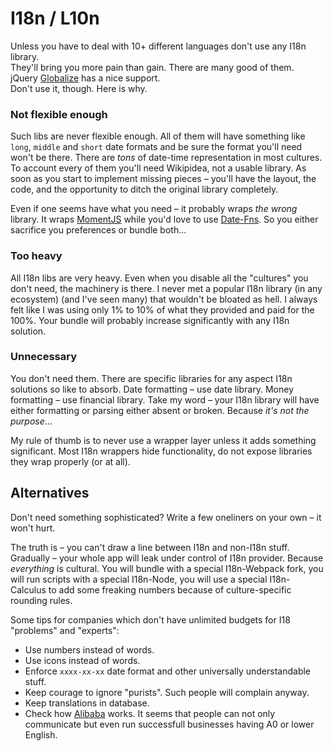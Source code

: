 # I18n / L10n

Unless you have to deal with 10+ different languages don't use any I18n library.<br/>
They'll bring you more pain than gain. There are many good of them.<br/>
jQuery [Globalize](https://github.com/jquery/globalize) has a nice support.<br/>
Don't use it, though. Here is why.<br/>

### Not flexible enough

Such libs are never flexible enough. All of them will have something like `long`, `middle` and `short` date formats
and be sure the format you'll need won't be there. There are *tons* of date-time representation in most cultures.
To account every of them you'll need Wikipidea, not a usable library. As soon as you start to implement
missing pieces – you'll have the layout, the code, and the opportunity to ditch the original library completely.

Even if one seems have what you need – it probably wraps *the wrong* library.
It wraps [MomentJS](http://momentjs.com/) while you'd love to use [Date-Fns](date-fns.org).
So you either sacrifice you preferences or bundle both...

### Too heavy

All I18n libs are very heavy. Even when you disable all the "cultures" you don't need, the machinery is there.
I never met a popular I18n library (in any ecosystem) (and I've seen many) that wouldn't be bloated as hell.
I always felt like I was using only 1% to 10% of what they provided and paid for the 100%.
Your bundle will probably increase significantly with any I18n solution.

### Unnecessary

You don't need them. There are specific libraries for any aspect I18n solutions so like to absorb.
Date formatting – use date library. Money formatting – use financial library.
Take my word – your I18n library will have either formatting or parsing either absent or broken.
Because *it's not the purpose*...

My rule of thumb is to never use a wrapper layer unless it adds something significant.
Most I18n wrappers hide functionality, do not expose libraries they wrap properly (or at all).

## Alternatives

Don't need something sophisticated? Write a few oneliners on your own – it won't hurt.

The truth is – you can't draw a line between I18n and non-I18n stuff. Gradually – your whole
app will leak under control of I18n provider. Because *everything* is cultural.
You will bundle with a special I18n-Webpack fork, you will run scripts with a special I18n-Node,
you will use a special I18n-Calculus to add some freaking numbers because of culture-specific
rounding rules.

Some tips for companies which don't have unlimited budgets for I18 "problems" and "experts":

* Use numbers instead of words.
* Use icons instead of words.
* Enforce `xxxx-xx-xx` date format and other universally understandable stuff.
* Keep courage to ignore "purists". Such people will complain anyway.
* Keep translations in database.
* Check how [Alibaba](https://www.alibaba.com/) works. It seems that people can not only
  communicate but even run successfull businesses having A0 or lower English.
